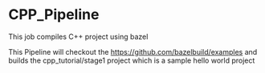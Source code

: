 # CPP_Pipeline
This job compiles C++ project using bazel


This Pipeline will checkout the https://github.com/bazelbuild/examples and
builds the cpp_tutorial/stage1 project which is a sample hello world project
